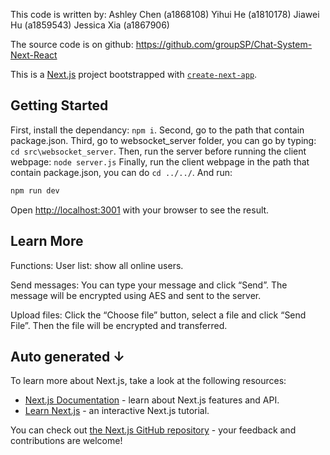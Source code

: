 This code is written by:
Ashley Chen (a1868108)
Yihui He (a1810178)
Jiawei Hu (a1859543)
Jessica Xia (a1867906)

The source code is on github: https://github.com/groupSP/Chat-System-Next-React


This is a [Next.js](https://nextjs.org) project bootstrapped with [`create-next-app`](https://nextjs.org/docs/app/api-reference/cli/create-next-app).

## Getting Started

First, install the dependancy: ```npm i```.
Second, go to the path that contain package.json.
Third, go to websocket_server folder, you can go by typing: ```cd src\websocket_server```.
Then, run the server before running the client webpage: ```node server.js```
Finally, run the client webpage in the path that contain package.json, you can do ```cd ../../```. And run:
```bash
npm run dev
```

Open [http://localhost:3001](http://localhost:3001) with your browser to see the result.

## Learn More

Functions:
User list: show all online users.

Send messages: You can type your message and click “Send”. The message will be encrypted using AES and sent to the server.

Upload files: Click the “Choose file” button, select a file and click “Send File”. Then the file will be encrypted and transferred.

## Auto generated ↓

To learn more about Next.js, take a look at the following resources:

- [Next.js Documentation](https://nextjs.org/docs) - learn about Next.js features and API.
- [Learn Next.js](https://nextjs.org/learn) - an interactive Next.js tutorial.

You can check out [the Next.js GitHub repository](https://github.com/vercel/next.js) - your feedback and contributions are welcome!

